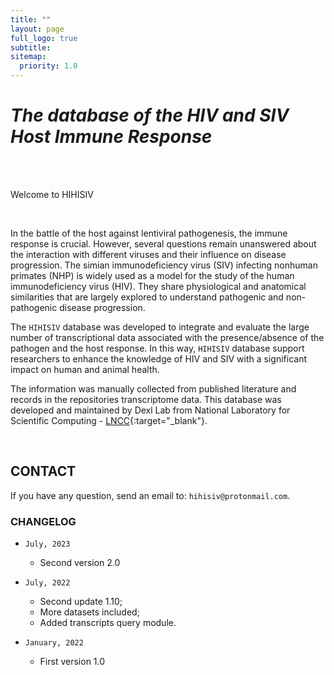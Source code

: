 ```yaml
---
title: ""
layout: page
full_logo: true
subtitle: 
sitemap:
  priority: 1.0
---
```


# *The database of the HIV and SIV Host Immune Response*


<br>
<br>
<p class="describe-text">Welcome to HIHISIV</p>

<br>

In the battle of the host against lentiviral pathogenesis, the immune response is crucial. However, several questions remain unanswered about the interaction with different viruses and their influence on disease progression. The simian immunodeficiency virus (SIV) infecting nonhuman primates (NHP) is widely used as a model for the study of the human immunodeficiency virus (HIV). They share physiological and anatomical similarities that are largely explored to understand pathogenic and non-pathogenic disease progression.

The `HIHISIV` database was developed to integrate and evaluate the large number of transcriptional data associated with the presence/absence of the pathogen and the host response. In this way, `HIHISIV` database support researchers to enhance the knowledge of HIV and SIV with a significant impact on human and animal health.

The information was manually collected from published literature and records in the repositories transcriptome data. This database was developed and maintained by Dexl Lab from National Laboratory for Scientific Computing - [LNCC](https://dexl.lncc.br){:target="_blank"}. 

<br>



## CONTACT

<!--
- Prof. Dr. Fábio Porto - Laboratório Nacional de Computação Científica (LNCC) Petrópolis, Brazil.

- Dr. Luiz M. Gadelha - Friedrich-Schiller-Universität Jena, Germany. 

- Dr. Marcelo Ribeiro-Alves - Fundação Osvaldo Cruz (Fiocruz), Rio de Janeiro, Brazil.

- Prof. Dr. Marcelo Soares - Universidade Federal do Rio de Janeiro (UFRJ), Brazil.

- Prof. Dr. Mirela D'Arc - Universidade Federal do Rio de Janeiro (UFRJ), Brazil.

- Dr. Raquel L. Costa - Laboratório Nacional de Computação Científica (LNCC) Petrópolis, Brazil.
-->

If you have any question, send an email to: `hihisiv@protonmail.com`.


### CHANGELOG

* `July, 2023`
  - Second version 2.0
  
* `July, 2022`
  - Second update 1.10;
  - More datasets included; 
  - Added transcripts query module.

* `January, 2022`
  - First version 1.0
 

<br>
<br>
